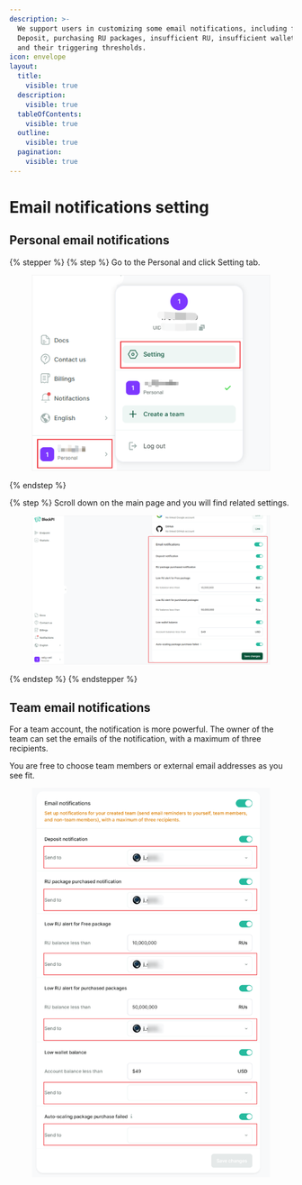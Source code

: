 ```yaml
---
description: >-
  We support users in customizing some email notifications, including for
  Deposit, purchasing RU packages, insufficient RU, insufficient wallet balance,
  and their triggering thresholds.
icon: envelope
layout:
  title:
    visible: true
  description:
    visible: true
  tableOfContents:
    visible: true
  outline:
    visible: true
  pagination:
    visible: true
---
```


# Email notifications setting

## Personal email notifications

{% stepper %}
{% step %}
Go to the Personal and click Setting tab.

<figure><img src="../../.gitbook/assets/Email notifications setting 1.png" alt=""><figcaption></figcaption></figure>
{% endstep %}

{% step %}
Scroll down on the main page and you will find related settings.

<figure><img src="../../.gitbook/assets/Email notifications setting 2.png" alt=""><figcaption></figcaption></figure>


{% endstep %}
{% endstepper %}

## Team email notifications

For a team account, the notification is more powerful. The owner of the team can set the emails of the notification, with a maximum of three recipients.

You are free to choose team members or external email addresses as you see fit.

<figure><img src="../../.gitbook/assets/Email notifications setting 3.png" alt=""><figcaption></figcaption></figure>
